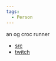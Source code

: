```yaml
---
tags:
  - Person
---
```

an og croc runner
- [src](https://www.speedrun.com/users/Hypnoshark)
- [twitch](https://www.twitch.tv/hypnoshark)